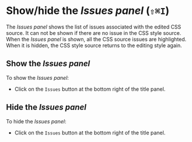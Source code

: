 # Show/hide the _Issues panel_ (`⇧⌘I`)

The _Issues panel_ shows the list of issues associated with the edited CSS source. It can not be shown if there are no issue in the CSS style source. When the _Issues panel_ is shown, all the CSS source issues are highlighted. When it is hidden, the CSS style source returns to the editing style again.

## Show the _Issues panel_

To show the _Issues panel_:

- Click on the `Issues` button at the bottom right of the title panel.


## Hide the _Issues panel_

To hide the _Issues panel_:

- Click on the `Issues` button at the bottom right of the title panel.
